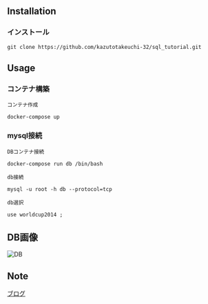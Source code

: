 ## Installation

### インストール

```
git clone https://github.com/kazutotakeuchi-32/sql_tutorial.git
```

## Usage 

### コンテナ構築

```
コンテナ作成

docker-compose up
```

### mysql接続

```
DBコンテナ接続

docker-compose run db /bin/bash

db接続

mysql -u root -h db --protocol=tcp

db選択

use worldcup2014 ;

```

## DB画像
<img src="http://i.imgur.com/Jjwsc.jpg" alt="DB">

## Note

[ブログ](https://tech.pjin.jp/blog/2016/12/05/sql%E7%B7%B4%E7%BF%92%E5%95%8F%E9%A1%8C-%E4%B8%80%E8%A6%A7%E3%81%BE%E3%81%A8%E3%82%81)

